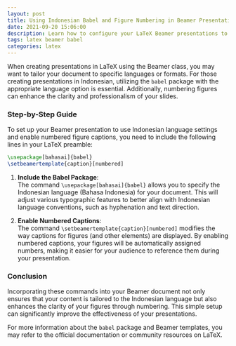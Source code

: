 ```yaml
---
layout: post
title: Using Indonesian Babel and Figure Numbering in Beamer Presentations
date: 2021-09-20 15:06:00
description: Learn how to configure your LaTeX Beamer presentations to use Indonesian language settings and numbered figure captions.
tags: latex beamer babel
categories: latex
---
```


When creating presentations in LaTeX using the Beamer class, you may want to tailor your document to specific languages or formats. For those creating presentations in Indonesian, utilizing the `babel` package with the appropriate language option is essential. Additionally, numbering figures can enhance the clarity and professionalism of your slides. 

### Step-by-Step Guide

To set up your Beamer presentation to use Indonesian language settings and enable numbered figure captions, you need to include the following lines in your LaTeX preamble:

```latex
\usepackage[bahasai]{babel}
\setbeamertemplate{caption}[numbered]
```

1. **Include the Babel Package**:  
   The command `\usepackage[bahasai]{babel}` allows you to specify the Indonesian language (Bahasa Indonesia) for your document. This will adjust various typographic features to better align with Indonesian language conventions, such as hyphenation and text direction.

2. **Enable Numbered Captions**:  
   The command `\setbeamertemplate{caption}[numbered]` modifies the way captions for figures (and other elements) are displayed. By enabling numbered captions, your figures will be automatically assigned numbers, making it easier for your audience to reference them during your presentation.

### Conclusion

Incorporating these commands into your Beamer document not only ensures that your content is tailored to the Indonesian language but also enhances the clarity of your figures through numbering. This simple setup can significantly improve the effectiveness of your presentations.

For more information about the `babel` package and Beamer templates, you may refer to the official documentation or community resources on LaTeX.
